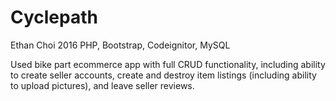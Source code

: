 # Cyclepath
Ethan Choi
2016
PHP, Bootstrap, Codeignitor, MySQL

Used bike part ecommerce app with full CRUD functionality, including ability to create seller accounts, create and destroy item listings (including ability to upload pictures), and leave seller reviews.
